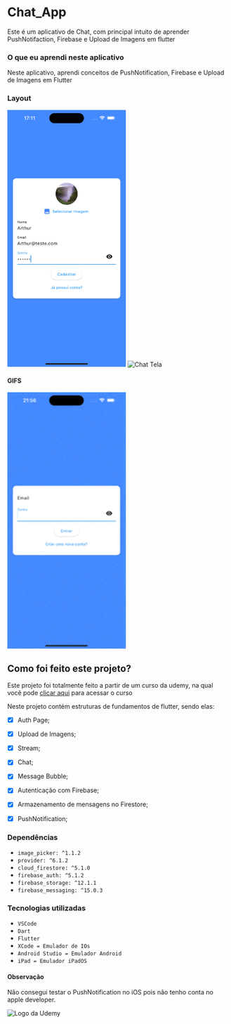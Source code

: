 # Chat_App
Este é um aplicativo de Chat, com principal intuito de aprender PushNotifaction, Firebase e Upload de Imagens em flutter

### O que eu aprendi neste aplicativo
Neste aplicativo, aprendi conceitos de PushNotification, Firebase e Upload de Imagens em Flutter
<br>

### Layout

<img src="./assets/readme/images/SignupScreen.png" alt="Tela de Cadastro" width="270px"> <img src="./assets/readme/images/ChatScreen2.png.png" alt="Chat Tela" width="270px">

#### GIFS

<img src="./assets/readme/gif/GifApp.gif" alt="GifApp" width="270px">

## Como foi feito este projeto?

Este projeto foi totalmente feito a partir de um curso da udemy, na qual você pode [clicar aqui](https://www.udemy.com/course/curso-flutter/?couponCode=ST6MT42324) para acessar o curso<br>

Neste projeto contém estruturas de fundamentos de flutter, sendo elas:
- [X] Auth Page;
- [X] Upload de Imagens;
- [X] Stream;
- [X] Chat;
- [X] Message Bubble;
- [X] Autenticação com Firebase;
- [X] Armazenamento de mensagens no Firestore;
- [X] PushNotification;


### Dependências
- ``image_picker: ^1.1.2``
- ``provider: ^6.1.2``
- ``cloud_firestore: ^5.1.0``
- ``firebase_auth: ^5.1.2``
- ``firebase_storage: ^12.1.1``
- ``firebase_messaging: ^15.0.3``

### Tecnologias utilizadas
- ``VSCode``
- ``Dart``
- ``Flutter``
- ``XCode = Emulador de IOs``
- ``Android Studio = Emulador Android``
- ``iPad = Emulador iPadOS``

#### Observação
Não consegui testar o PushNotification no iOS pois não tenho conta no apple developer.

<img src="https://github.com/ArthurRCastilho/Fundamentos_Dart/blob/main/img/UdemyImg.png" alt="Logo da Udemy">

